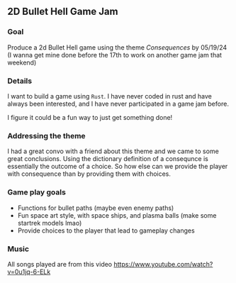 
## 2D Bullet Hell Game Jam 

### Goal
Produce a 2d Bullet Hell game using the theme *Consequences* by 05/19/24 (I wanna get mine done before the 17th to work on another game jam that weekend)

### Details

I want to build a game using `Rust`. I have never coded in rust and have always been interested, and I have never participated in a game jam before.

I figure it could be a fun way to just get something done!


### Addressing the theme
I had a great convo with a friend about this theme and we came to some great conclusions. Using the dictionary definition of a consequnce is essentially the outcome of a choice. So how else can we provide the player with consequence than by providing them with choices. 

### Game play goals

- Functions for bullet paths (maybe even enemy paths)
- Fun space art style, with space ships, and plasma balls (make some startrek models lmao)
- Provide choices to the player that lead to gameplay changes 

### Music 

All songs played are from this video https://www.youtube.com/watch?v=0u1jq-6-ELk
